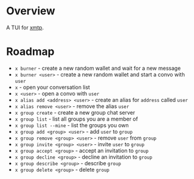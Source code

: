 # Overview

A TUI for [xmtp](https://xmtp.org).

# Roadmap

- `x burner` - create a new random wallet and wait for a new message
- `x burner <user>` - create a new random wallet and start a convo with `user`
- `x` - open your conversation list
- `x <user>` - open a convo with `user`
- `x alias add <address> <user>` - create an alias for `address` called `user`
- `x alias remove <user>` - remove the alias `user`
- `x group create` - create a new group chat server
- `x group list` - list all groups you are a member of
- `x group list --mine` - list the groups you own
- `x group add <group> <user>` - add `user` to `group`
- `x group remove <group> <user>` - remove `user` from `group`
- `x group invite <group> <user>` - invite `user` to `group`
- `x group accept <group>` - accept an invitation to `group`
- `x group decline <group>` - decline an invitation to `group`
- `x group describe <group>` - describe `group`
- `x group delete <group>` - delete `group`
